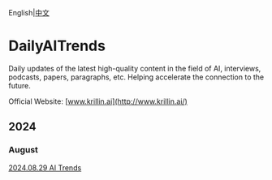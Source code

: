 
English|[中文](!https://github.com/krillinai/DailyAITrends/blob/main/README.zh-CN.md)

# DailyAITrends

Daily updates of the latest high-quality content in the field of AI, interviews, podcasts, papers, paragraphs, etc. Helping accelerate the connection to the future.

Official Website:  [www.krillin.ai](http://www.krillin.ai/)

## 2024

### August

[2024.08.29 AI Trends](https://github.com/krillinai/DailyAITrends/blob/main/2024.08.29%20AI%20Trends.md)

